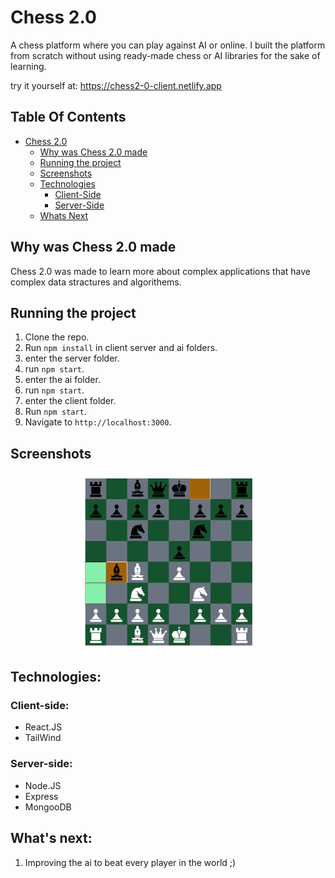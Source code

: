 # Chess 2.0

A chess platform where you can play against AI or online.
I built the platform from scratch without using ready-made chess or AI libraries for the sake of learning.

try it yourself at: https://chess2-0-client.netlify.app

## Table Of Contents

- [Chess 2.0](#Chess-2.0)
  - [Why was Chess 2.0 made](#Why-was-Chess-2.0-made)
  - [Running the project](#running-the-project)
  - [Screenshots](#screenshots)
  - [Technologies](#technologies)
    - [Client-Side](#client-side)
    - [Server-Side](#server-side)
  - [Whats Next](#whats-next)

## Why was Chess 2.0 made

Chess 2.0 was made to learn more about complex applications that have complex data stractures and algorithems.

## Running the project

1. Clone the repo.
2. Run `npm install` in client server and ai folders.
3. enter the server folder.
4. run `npm start`.
5. enter the ai folder.
6. run `npm start`.
7. enter the client folder.
8. Run `npm start`.
9. Navigate to `http://localhost:3000`.

## Screenshots

<p align="center"><img src="./Readme-Image2.jpg" width="300" /></p>

## Technologies:

### Client-side:

- React.JS
- TailWind

### Server-side:

- Node.JS
- Express
- MongooDB

## What's next:

1. Improving the ai to beat every player in the world ;)
